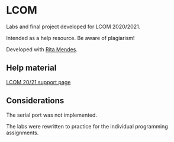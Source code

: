 # LCOM

Labs and final project developed for LCOM 2020/2021.

Intended as a help resource. Be aware of plagiarism!

Developed with [Rita Mendes](https://github.com/eukia).

## Help material

[LCOM 20/21 support page](https://paginas.fe.up.pt/~pfs/aulas/lcom2020/)

## Considerations

The serial port was not implemented.

The labs were rewritten to practice for the individual programming assignments.
